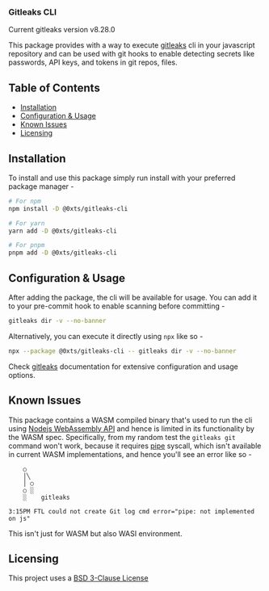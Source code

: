 ### Gitleaks CLI

Current gitleaks version v8.28.0

This package provides with a way to execute [gitleaks](https://github.com/gitleaks/gitleaks) cli in your javascript repository and can be used with git hooks to enable detecting secrets like passwords, API keys, and tokens in git repos, files.

## Table of Contents

- [Installation](#installation)
- [Configuration & Usage](#configuration--usage)
- [Known Issues](#known-issues)
- [Licensing](#licensing)

## Installation

To install and use this package simply run install with your preferred package manager -

```sh
# For npm
npm install -D @0xts/gitleaks-cli

# For yarn
yarn add -D @0xts/gitleaks-cli

# For pnpm
pnpm add -D @0xts/gitleaks-cli
```

## Configuration & Usage

After adding the package, the cli will be available for usage. You can add it to your pre-commit hook to enable scanning before committing -

```sh
gitleaks dir -v --no-banner
```

Alternatively, you can execute it directly using `npx` like so -

```sh
npx --package @0xts/gitleaks-cli -- gitleaks dir -v --no-banner
```

Check [gitleaks](https://github.com/gitleaks/gitleaks) documentation for extensive configuration and usage options.

## Known Issues

This package contains a WASM compiled binary that's used to run the cli using [Nodejs WebAssembly API](https://nodejs.org/en/learn/getting-started/nodejs-with-webassembly) and hence is limited in its functionality by the WASM spec. Specifically, from my random test the `gitleaks git` command won't work, because it requires [pipe](https://man7.org/linux/man-pages/man2/pipe.2.html) syscall, which isn't available in current WASM implementations, and hence you'll see an error like so -

```
    ○
    │╲
    │ ○
    ○ ░
    ░    gitleaks

3:15PM FTL could not create Git log cmd error="pipe: not implemented on js"
```

This isn't just for WASM but also WASI environment.

## Licensing

This project uses a [BSD 3-Clause License](./LICENSE)
